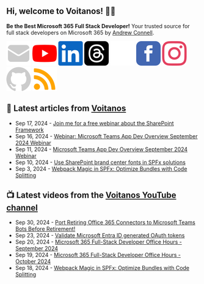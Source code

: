 ## Hi, welcome to Voitanos! 👋🏼

**Be the Best Microsoft 365 Full Stack Developer!** Your trusted source for full stack developers on Microsoft 365 by [Andrew Connell](https://www.voitanos.io/pages/about-andrew).

[![](https://raw.githubusercontent.com/Voitanos/.github/main/images/mail.svg)](https://www.voitanos.io/newsletter) [![](https://raw.githubusercontent.com/Voitanos/.github/main/images/youtube.svg)](http://voitanos.social/youtube) [![](https://raw.githubusercontent.com/Voitanos/.github/main/images/linkedin.svg)](http://voitanos.social/linkedin) [![](https://raw.githubusercontent.com/Voitanos/.github/main/images/threads.svg)](http://voitanos.social/threads) [![](https://raw.githubusercontent.com/Voitanos/.github/main/images/twitter.svg)](http://voitanos.social/twitter) [![](https://raw.githubusercontent.com/Voitanos/.github/main/images/facebook.svg)](http://voitanos.social/facebook) [![](https://raw.githubusercontent.com/Voitanos/.github/main/images/instagram.svg)](http://voitanos.social/instagram) [![](https://raw.githubusercontent.com/Voitanos/.github/main/images/github.svg)](http://voitanos.social/github) [![](https://raw.githubusercontent.com/Voitanos/.github/main/images/rss.svg)](https://www.voitanos.io/blog)

## 📙 Latest articles from [Voitanos](https://www.voitanos.io/blog)
<!-- VOITANOSBLOG-POST-LIST:START -->
- Sep 17, 2024 - [Join me for a free webinar about the SharePoint Framework](https://www.voitanos.io/blog/joinme-espc-webinar-spfx-overview-20241015/?utm_medium=rss&utm_source=voitanos.io)
- Sep 16, 2024 - [Webinar: Microsoft Teams App Dev Overview September 2024 Webinar](https://www.voitanos.io/webinars/microsoft-teams-app-dev-overview-september-2024-webinar/?utm_medium=rss&utm_source=voitanos.io)
- Sep 11, 2024 - [Microsoft Teams App Dev Overview September 2024 Webinar](https://www.voitanos.io/blog/microsoft-teams-app-dev-overview-september-2024-webinar/?utm_medium=rss&utm_source=voitanos.io)
- Sep 10, 2024 - [Use SharePoint brand center fonts in SPFx solutions](https://www.voitanos.io/blog/sharepoint-framework-use-brand-center-custom-fonts/?utm_medium=rss&utm_source=voitanos.io)
- Sep 3, 2024 - [Webpack Magic in SPFx: Optimize Bundles with Code Splitting](https://www.voitanos.io/blog/sharepoint-framework-optimize-webpack-code-splitting/?utm_medium=rss&utm_source=voitanos.io)<!-- VOITANOSBLOG-POST-LIST:END -->

## 📺 Latest videos from the [Voitanos YouTube channel](https://www.youtube.com/voitanosio)
<!-- VOITANOSYOUTUBE-POST-LIST:START -->
- Sep 30, 2024 - [Port Retiring Office 365 Connectors to Microsoft Teams Bots Before Retirement!](https://www.youtube.com/watch?v=tbeilZD1Ke8)
- Sep 23, 2024 - [Validate Microsoft Entra ID generated OAuth tokens](https://www.youtube.com/watch?v=iEEGqkBEYm0)
- Sep 20, 2024 - [Microsoft 365 Full-Stack Developer Office Hours - September 2024](https://www.youtube.com/watch?v=R7PUWid4kZE)
- Sep 19, 2024 - [Microsoft 365 Full-Stack Developer Office Hours - October 2024](https://www.youtube.com/watch?v=VUEDgJ1VcPk)
- Sep 18, 2024 - [Webpack Magic in SPFx: Optimize Bundles with Code Splitting](https://www.youtube.com/watch?v=cn5ZXrg3ct8)<!-- VOITANOSYOUTUBE-POST-LIST:END -->
